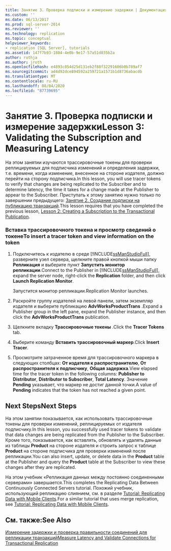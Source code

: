 ```yaml
---
title: Занятие 3. Проверка подписки и измерение задержки | Документация Майкрософт
ms.custom: ''
ms.date: 06/13/2017
ms.prod: sql-server-2014
ms.reviewer: ''
ms.technology: replication
ms.topic: conceptual
helpviewer_keywords:
- replication [SQL Server], tutorials
ms.assetid: 147f7b93-1804-4e0b-9e17-57a51d035b2a
author: rothja
ms.author: jroth
ms.openlocfilehash: e4893c054d25d131eb2f88f32291606b0b789af7
ms.sourcegitcommit: ad4d92dce894592a259721a1571b1d8736abacdb
ms.translationtype: MT
ms.contentlocale: ru-RU
ms.lasthandoff: 08/04/2020
ms.locfileid: "87739695"
---
```

# <a name="lesson-3-validating-the-subscription-and-measuring-latency"></a><span data-ttu-id="fbc4c-102">Занятие 3. Проверка подписки и измерение задержки</span><span class="sxs-lookup"><span data-stu-id="fbc4c-102">Lesson 3: Validating the Subscription and Measuring Latency</span></span>
  <span data-ttu-id="fbc4c-103">На этом занятии изучаются трассировочные токены для проверки реплицируемых для подписчика изменений и определения задержки, т.е. времени, когда изменение, внесенное на стороне издателя, должно перейти на сторону подписчика.</span><span class="sxs-lookup"><span data-stu-id="fbc4c-103">In this lesson, you will use tracer tokens to verify that changes are being replicated to the Subscriber and to determine latency, the time it takes for a change made at the Publisher to appear to the Subscriber.</span></span> <span data-ttu-id="fbc4c-104">Приступать к этому занятию нужно только по завершении предыдущего: [Занятие 2. Создание подписки на публикацию транзакций](lesson-2-creating-a-subscription-to-the-transactional-publication.md).</span><span class="sxs-lookup"><span data-stu-id="fbc4c-104">This lesson requires that you have completed the previous lesson, [Lesson 2: Creating a Subscription to the Transactional Publication](lesson-2-creating-a-subscription-to-the-transactional-publication.md).</span></span>  
  
### <a name="to-insert-a-tracer-token-and-view-information-on-the-token"></a><span data-ttu-id="fbc4c-105">Вставка трассировочного токена и просмотр сведений о токене</span><span class="sxs-lookup"><span data-stu-id="fbc4c-105">To insert a tracer token and view information on the token</span></span>  
  
1.  <span data-ttu-id="fbc4c-106">Подключитесь к издателю в среде [!INCLUDE[ssManStudioFull](../../includes/ssmanstudiofull-md.md)], разверните узел сервера, щелкните правой кнопкой мыши папку **Репликация** и выберите пункт **Запустить монитор репликации**.</span><span class="sxs-lookup"><span data-stu-id="fbc4c-106">Connect to the Publisher in [!INCLUDE[ssManStudioFull](../../includes/ssmanstudiofull-md.md)], expand the server node, right-click the **Replication** folder, and then click **Launch Replication Monitor**.</span></span>  
  
     <span data-ttu-id="fbc4c-107">Запустится монитор репликации.</span><span class="sxs-lookup"><span data-stu-id="fbc4c-107">Replication Monitor launches.</span></span>  
  
2.  <span data-ttu-id="fbc4c-108">Раскройте группу издателей на левой панели, затем экземпляр издателя и выберите публикацию **AdvWorksProductTrans** .</span><span class="sxs-lookup"><span data-stu-id="fbc4c-108">Expand a Publisher group in the left pane, expand the Publisher instance, and then click the **AdvWorksProductTrans** publication.</span></span>  
  
3.  <span data-ttu-id="fbc4c-109">Щелкните вкладку **Трассировочные токены** .</span><span class="sxs-lookup"><span data-stu-id="fbc4c-109">Click the **Tracer Tokens** tab.</span></span>  
  
4.  <span data-ttu-id="fbc4c-110">Выберите команду **Вставить трассировочный маркер**.</span><span class="sxs-lookup"><span data-stu-id="fbc4c-110">Click **Insert Tracer**.</span></span>  
  
5.  <span data-ttu-id="fbc4c-111">Просмотрите затраченное время для трассировочного маркера в следующих столбцах: **От издателя к распространителю**, **От распространителя к подписчику**, **Общая задержка**.</span><span class="sxs-lookup"><span data-stu-id="fbc4c-111">View elapsed time for the tracer token in the following columns: **Publisher to Distributor**, **Distributor to Subscriber**, **Total Latency**.</span></span> <span data-ttu-id="fbc4c-112">Значение **Pending** указывает, что маркер не достиг данной точки.</span><span class="sxs-lookup"><span data-stu-id="fbc4c-112">A value of **Pending** indicates that the token has not reached a given point.</span></span>  
  
## <a name="next-steps"></a><span data-ttu-id="fbc4c-113">Next Steps</span><span class="sxs-lookup"><span data-stu-id="fbc4c-113">Next Steps</span></span>  
 <span data-ttu-id="fbc4c-114">На этом занятии показывается, как использовать трассировочные токены для проверки изменений, реплицируемых от издателя подписчику.</span><span class="sxs-lookup"><span data-stu-id="fbc4c-114">In this lesson, you successfully used tracer tokens to validate that data changes are being replicated from the Publisher to the Subscriber.</span></span> <span data-ttu-id="fbc4c-115">Кроме того, показывается, как вставлять, обновлять и удалять данные из таблицы **Product** на стороне издателя и строить запрос к таблице **Product** на стороне подписчика для проверки изменений после репликации.</span><span class="sxs-lookup"><span data-stu-id="fbc4c-115">You can also insert, update, or delete data in the **Product** table at the Publisher and query the **Product** table at the Subscriber to view these changes after they are replicated.</span></span>  
  
 <span data-ttu-id="fbc4c-116">На этом учебник «Репликация данных между постоянно соединенными серверами» завершается.</span><span class="sxs-lookup"><span data-stu-id="fbc4c-116">This completes the Replicating Data Between Continuously Connected Servers tutorial.</span></span> <span data-ttu-id="fbc4c-117">Похожий учебник, использующий репликацию слиянием, см. в разделе [Tutorial: Replicating Data with Mobile Clients](tutorial-replicating-data-with-mobile-clients.md).</span><span class="sxs-lookup"><span data-stu-id="fbc4c-117">For a similar tutorial that uses merge replication, see [Tutorial: Replicating Data with Mobile Clients](tutorial-replicating-data-with-mobile-clients.md).</span></span>  
  
## <a name="see-also"></a><span data-ttu-id="fbc4c-118">См. также:</span><span class="sxs-lookup"><span data-stu-id="fbc4c-118">See Also</span></span>  
 [<span data-ttu-id="fbc4c-119">Измерение задержки и проверка правильности соединений для репликации транзакций</span><span class="sxs-lookup"><span data-stu-id="fbc4c-119">Measure Latency and Validate Connections for Transactional Replication</span></span>](monitor/measure-latency-and-validate-connections-for-transactional-replication.md)  
  
  
